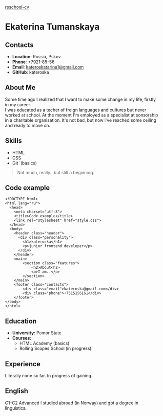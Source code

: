 [rsschool-cv](https://kryvetski-andrei.github.io/rsschool-cv/)

# Ekaterina Tumanskaya

## Contacts

* **Location**: Russia, Pskov
* **Phone**: +7921-85-56
* **Email**: kateroskatarina1@gmail.com
* **GitHub**: kateroska

## About Me

Some time ago I realized that I want to make some change in my life, firstly in my career.  
I was educated as a techer of freign languages and cultures but never worked at school.
At the moment I'm employed as a specialist at sonsorship in a charitable organisation.
It's not bad, but now I've reached some ceiling and ready to move on.

## Skills

* HTML
* CSS
* Git `(basics)

>Not much, really.. but still a beginning.

## Code example

```
<!DOCTYPE html>
<html lang="ru">
  <head>
    <meta charset="utf-8">
    <title>Code example</title>
    <link rel="stylesheet" href="style.css">
  </head>
  <body>
    <header class="header">
      <div class="personality">
        <h1>kateroska</h1>
        <p>junior frontend developer</p>
      </div>
    </header>
    <main>
        <section class="features">
            <h2>About<h2>
            <p>I am..</p>
        </section>
    </main>
    <footer class="contacts">
        <div class="email">kateroska@gmail.com</div>
        <div class="phone">+7515156161</div>
    </footer>
</body>
</html>
```

## Education

* **University:** Pomor State
* **Courses:**
  * HTML Academy (basics)
  * Rolling Scopes School (in progress)

## Experience

Literally none so far. In progress of gaining.

## English

C1-C2 Advanced
I studied abroad (in Norway) and got a degree in linguistics.
